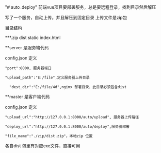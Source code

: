 "# auto_deploy" 
前端vue项目要部署服务，总是要远程登录，找到目录然后解压

写了一个服务，自动上传，并且解压到固定目录
上传文件是zip包

目录结构

***.zip
   dist
      static
      index.html
      
      
**server 是服务端代码

config.json 定义
   
    "port":8000, 服务器端口

    "upload_path":"E:/file",定义服务器上传目录
    
	  "dest_dir":"E:/file/4d",nginx 部署目录，此目录必须包含dist


**master 是客户端代码

config.json 定义


    "upload_url":"http://127.0.0.1:8000/auto/upload", 服务器上传路径
	
    "deploy_url":"http://127.0.0.1:8000/auto/deploy",服务器部署
	  
    "file_name":"./zip/dist.zip"，本地zip 位置
    
    
 各自dist 包里有对应exe文件，直接可用
